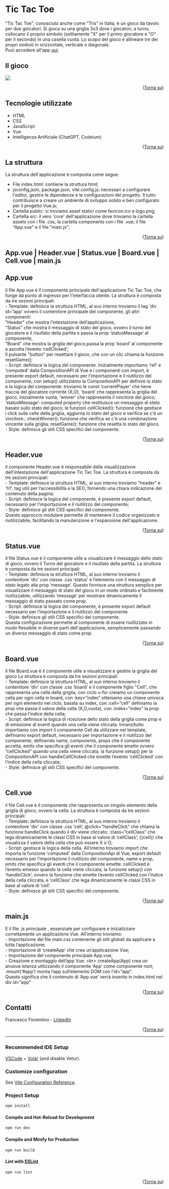 <a name="readme-top"></a>

# <h1>Tic Tac Toe</h1>

<p>"Tic Tac Toe", conosciuto anche come "Tris" in Italia, è un gioco da tavolo per due giocatori. Si gioca su una griglia 3x3 dove i giocatori, a turno, collocano il proprio simbolo (solitamente "X" per il primo giocatore e "O" per il secondo) in una casella vuota. Lo scopo del gioco è allineare tre dei propri simboli in orizzontale, verticale o diagonale. <br>
Puoi accedere all'app <a href="https://tictactoe-francescofiorentino.netlify.app">qui</a>.</p>

## Il gioco

<a href="https://tictactoe-francescofiorentino.netlify.app"><img src="/public/screenshot.png"></a>

<p align="right">(<a href="#readme-top">Torna su</a>)</p> 

## Tecnologie utilizzate
- HTML
- CSS
- JavaScript
- Vue
- Intelligenza Artificiale (ChatGPT, Codeium)

<p align="right">(<a href="#readme-top">Torna su</a>)</p> 

## La struttura
La struttura dell'applicazione è composta come segue: <br>
- File index.html: contiene la struttura html;
- jsconfig,json, package.json, vite.config.js: necessari a configurare l'editor, gestire le dipendenze e le configurazioni del progetto. Il tutto contribuisce a creare un ambiente di sviluppo solido e ben configurato per il progetto Vue.js;
- Cartella public: vi troviamo asset statici come favicon.ico e logo.png;
- Cartella src: il vero 'core' dell'applicazione dove troviamo la cartella assets con i file .css, la cartella components con i file .vue; il file "App.vue" e il file "main.js"; 

<p align="right">(<a href="#readme-top">Torna su</a>)</p>

## App.vue | Header.vue | Status.vue | Board.vue | Cell.vue | main.js
<h2> App.vue</h2>
<p>Il file App.vue è il componente principale dell'applicazione Tic Tac Toe, che funge da punto di ingresso per l'interfaccia utente.
La struttura è composta da tre sezioni principali: <br>
- Template: definisce la struttura HTML, al suo interno troviamo il tag 'div id=”app' ovvero il contenitore principale del componente, gli altri componenti: <br>
"Header" che mostra l’intestazione dell’applicazione, <br>
"Status" che mostra il messaggio di stato del gioco, ovvero il turno del giocatore e il risultato della partita e passa la prop ‘statusMessage’ al componente, <br>
 "Board" che mostra la griglia del gioco,passa la prop ‘board’ al componente e ascolta l’evento ‘cellClicked’;  <br>
 Il pulsante "button" per resettare il gioco, che con un clic chiama la funzione resetGame(); <br>
- Script: definisce la logica del componente. Inizialmente importiamo ‘ref’ e ‘computed’ dalla CompositionAPI di Vue e i componenti con import, è presente export default, necessario per l’importazione e il riutilizzo del componente, con setup() utilizziamo la CompositionAPI per definire lo stato e la logica del componente: troviamo le const ‘currentPlayer’ che tiene traccia del giocatore corrente (X,O), ‘board’ che rappresenta la griglia del gioco, inizialmente vuota, ‘winner’ che rappresenta il vincitore del gioco;  ‘statusMessage’: computed property che restituisce un messaggio di stato basato sullo stato del gioco; le funzioni cellClicked(): funzione che gestisce i click sulle celle della griglia, aggiorna lo stato del gioco e verifica se c'è un vincitore.; checkWinner(): funzione che verifica se c'è una combinazione vincente sulla griglia; resetGame(): funzione che resetta lo stato del gioco. <br>
- Style: definisce gli stili CSS specifici del componente.</p>
<p align="right">(<a href="#readme-top">Torna su</a>)</p> 

<h2> Header.vue</h2>
Il componente Header.vue è responsabile della visualizzazione dell'intestazione dell'applicazione Tic Tac Toe.
La struttura è composta da tre sezioni principali: <br>
- Template: definisce la struttura HTML, al suo interno troviamo "header" e 'h1', tag utili per l’accessibilità e la SEO, fornendo una chiara indicazione del contenuto della pagina; <br>
- Script: definisce la logica del componente, è presente export default, necessario per l’importazione e il riutilizzo del componente; <br>
- Style: definisce gli stili CSS specifici del componente. <br>
Questo approccio modulare permette di mantenere il codice organizzato e riutilizzabile, facilitando la manutenzione e l'espansione dell'applicazione.</p>
<p align="right">(<a href="#readme-top">Torna su</a>)</p> 

<h2>Status.vue</h2>
<p>Il file Status.vue è il componente utile a visualizzare il messaggio dello stato di gioco, ovvero il Turno del giocatore e il risultato della partita.
La struttura è composta da tre sezioni principali: <br>
- Template: definisce la struttura HTML, al suo interno troviamo il contenitore 'div' con classe .css ‘status’ e l’elemento con il messaggio di stato legato alla prop ‘message’. Questo fornisce una struttura semplice per visualizzare il messaggio di stato del gioco in un modo ordinato e facilmente riutilizzabile, utilizzando ‘message’ per mostrare dinamicamente il messaggio di stato passato come prop. <br>
- Script: definisce la logica del componente, è presente export default necessario per l’importazione e il riutilizzo del componente <br>
- Style: definisce gli stili CSS specifici del componente. <br>
Questa configurazione permette al componente di essere riutilizzato in modo flessibile in diverse parti dell'applicazione, semplicemente passando un diverso messaggio di stato come prop.
</p>
<p align="right">(<a href="#readme-top">Torna su</a>)</p> 

<h2>Board.vue</h2>
<p>Il file Board.vue è il componente utile a visualizzare e gestire la griglia del gioco
La struttura è composta da tre sezioni principali:<br>
- Template: definisce la struttura HTML, al suo interno troviamo il contenitore 'div' con classe .css ‘board’ e il componente figlio "Cell", che rappresenta una cella della griglia, con ciclo v-for creiamo un componente cella per ogni cella in board, con :key=”index” otteniamo una chiave univoca per ogni elemento nel ciclo, basata su index, con :cell=”cell” definiamo la prop che passa il valore della cella (X,O,vuota), con :index=”index” la prop che passa l’indice della cella; <br>
- Script: definisce la logica di ricezione dello stato della griglia come prop e di emissione di eventi quando una cella viene cliccata. Innanzitutto importiamo con import il componente Cell da utilizzare nel template, definiamo export default, necessario per importazione e il riutilizzo del componente, definendo name, components, props che il componente accetta, emits che specifica gli eventi che il componente emette ovvero “cellClicked” quando una cella viene cliccata, la funzione setup() per la CompositionAPI con handleCellClicked che emette l’evento ‘cellClicked’ con l’indice della cella cliccata; <br>
- Style: definisce gli stili CSS specifici del componente.
</p>
<p align="right">(<a href="#readme-top">Torna su</a>)</p> 

<h2>Cell.vue</h2>
<p> il file Cell.vue è il componente che rappresenta un singolo elemento della griglia di gioco, ovvero la cella.
La struttura è composta da tre sezioni principali: <br>
- Template: definisce la struttura HTML, al suo interno troviamo il contenitore 'div' con classe .css ‘cell’, @click=”handleClick” che chiama la funzione handleClick quando il div viene cliccato; :class=”cellClass” che lega dinamicamente le classi CSS in base al valore di ‘cellClass’; {{cell}} che visualizza il valore della cella che può essere X o O; <br>
- Script: gestisce la logica della cella. All’interno troviamo import che importa la funzione ‘computed’ dalla CompositionApi di Vue, export default necessario per l’importazione il riutilizzo del componente, name e prop,  emits che specifica gli eventi che il componente emette: cellClicked è l’evento emesso quando la cella viene cliccata; la funzione setup() con ‘handleClick’, ovvero la funzione che emette l’evento cellClicked con l’indice della cella cliccata, e ‘cellClass’ che lega dinamicamente le classi CSS in base al valore di ‘cell’. <br>
- Style: definisce gli stili CSS specifici del componente. 
</p>
<p align="right">(<a href="#readme-top">Torna su</a>)</p> 

<h2>main.js</h2>
<p>
E il file .js principale , essenziale per configurare e inizializzare correttamente un applicazione Vue.
All’interno troviamo: <br>
- Importazione del file main.css contenente gli stili globali da applicare a tutta l’applicazione; <br>
- Importazione di ‘createApp’ che crea un’applicazione Vue; <br>
- Importazione del componente principale App.vue; <br>
- Creazione e montaggio dell’app Vue: >br>
createApp(App) crea un anuova istanza utilizzando il componente ‘App’ come componente root; <br>
.mount(‘#app’) monta l’app sull’elemento DOM con l’id=”app”. <br>
Questo significa che il contenuto di ‘App.vue’ verrà inserito in index.html nel div id=”app”
</p>
<p align="right">(<a href="#readme-top">Torna su</a>)</p> 

## Contatti

Francesco Fiorentino - [LinkedIn](https://www.linkedin.com/in/francesco-fiorentino-8a854216a/)

<p align="right">(<a href="#readme-top">Torna su</a>)</p> 

<hr>

### Recommended IDE Setup

[VSCode](https://code.visualstudio.com/) + [Volar](https://marketplace.visualstudio.com/items?itemName=Vue.volar) (and disable Vetur).

### Customize configuration

See [Vite Configuration Reference](https://vitejs.dev/config/).

### Project Setup

```sh
npm install
```

#### Compile and Hot-Reload for Development

```sh
npm run dev
```

#### Compile and Minify for Production

```sh
npm run build
```

#### Lint with [ESLint](https://eslint.org/)

```sh
npm run lint
```
<p align="right">(<a href="#readme-top">Torna su</a>)</p> 